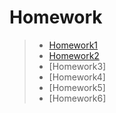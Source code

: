 # Homework
>* [Homework1](https://github.com/ChiaYu-1002/FinTech/blob/main/Homework/HW1.md)
>* [Homework2](https://github.com/ChiaYu-1002/FinTech/blob/main/Homework/HW2.md)
>* [Homework3]
>* [Homework4]
>* [Homework5]
>* [Homework6]
